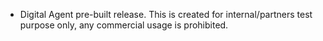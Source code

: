  - Digital Agent pre-built release. This is created for internal/partners test purpose only, any commercial usage is prohibited.